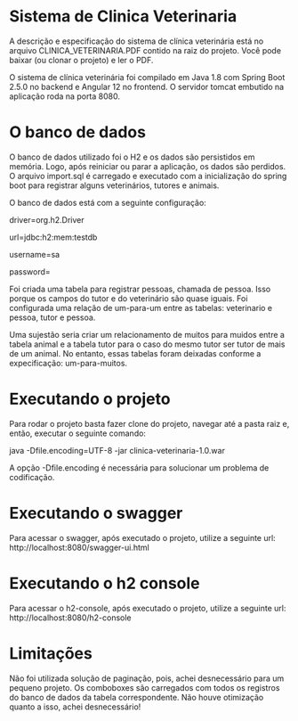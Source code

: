 # Sistema de Clinica Veterinaria

A descrição e especificação do sistema de clínica veterinária está no arquivo CLINICA_VETERINARIA.PDF contido na raiz do projeto. Você pode baixar (ou clonar o projeto) e ler o PDF.

O sistema de clínica veterinária foi compilado em Java 1.8 com Spring Boot 2.5.0 no backend e Angular 12 no frontend. 
O servidor tomcat embutido na aplicação roda na porta 8080.

# O banco de dados

O banco de dados utilizado foi o H2 e os dados são persistidos em memória. Logo, após reiniciar ou parar a aplicação, os dados são perdidos.
O arquivo import.sql é carregado e executado com a inicialização do spring boot para registrar alguns veterinários, tutores e animais.

O banco de dados está com a seguinte configuração:

driver=org.h2.Driver

url=jdbc:h2:mem:testdb

username=sa

password=

Foi criada uma tabela para registrar pessoas, chamada de pessoa. Isso porque os campos do tutor e do veterinário são quase iguais. Foi configurada uma 
relação de um-para-um entre as tabelas: veterinario e pessoa, tutor e pessoa. 

Uma sujestão seria criar um relacionamento de muitos para muidos entre a tabela animal e a tabela tutor para o caso do mesmo tutor 
ser tutor de mais de um animal. No entanto, essas tabelas foram deixadas conforme a expecificação: um-para-muitos.

# Executando o projeto

Para rodar o projeto basta fazer clone do projeto, navegar até a pasta raiz e, então, executar o seguinte comando:

java -Dfile.encoding=UTF-8 -jar clinica-veterinaria-1.0.war

A opção -Dfile.encoding é necessária para solucionar um problema de codificação.

# Executando o swagger

Para acessar o swagger, após executado o projeto, utilize a seguinte url: http://localhost:8080/swagger-ui.html

# Executando o h2 console

Para acessar o h2-console, após executado o projeto, utilize a seguinte url: http://localhost:8080/h2-console

# Limitações

Não foi utilizada solução de paginação, pois, achei desnecessário para um pequeno projeto.
Os comboboxes são carregados com todos os registros do banco de dados da tabela correspondente. Não houve otimização quanto a isso, achei desnecessário!


